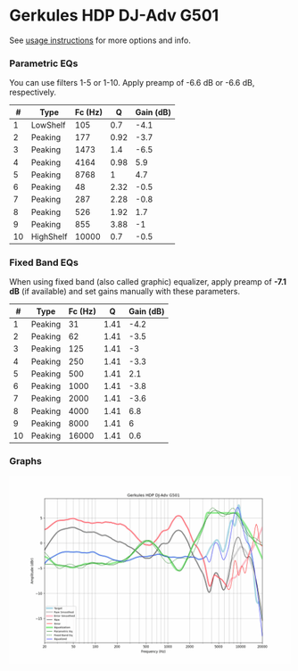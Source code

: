 # Gerkules HDP DJ-Adv G501
See [usage instructions](https://github.com/jaakkopasanen/AutoEq#usage) for more options and info.

### Parametric EQs
You can use filters 1-5 or 1-10. Apply preamp of -6.6 dB or -6.6 dB, respectively.

|   # | Type      |   Fc (Hz) |    Q |   Gain (dB) |
|-----|-----------|-----------|------|-------------|
|   1 | LowShelf  |       105 | 0.7  |        -4.1 |
|   2 | Peaking   |       177 | 0.92 |        -3.7 |
|   3 | Peaking   |      1473 | 1.4  |        -6.5 |
|   4 | Peaking   |      4164 | 0.98 |         5.9 |
|   5 | Peaking   |      8768 | 1    |         4.7 |
|   6 | Peaking   |        48 | 2.32 |        -0.5 |
|   7 | Peaking   |       287 | 2.28 |        -0.8 |
|   8 | Peaking   |       526 | 1.92 |         1.7 |
|   9 | Peaking   |       855 | 3.88 |        -1   |
|  10 | HighShelf |     10000 | 0.7  |        -0.5 |

### Fixed Band EQs
When using fixed band (also called graphic) equalizer, apply preamp of **-7.1 dB** (if available) and set gains manually with these parameters.

|   # | Type    |   Fc (Hz) |    Q |   Gain (dB) |
|-----|---------|-----------|------|-------------|
|   1 | Peaking |        31 | 1.41 |        -4.2 |
|   2 | Peaking |        62 | 1.41 |        -3.5 |
|   3 | Peaking |       125 | 1.41 |        -3   |
|   4 | Peaking |       250 | 1.41 |        -3.3 |
|   5 | Peaking |       500 | 1.41 |         2.1 |
|   6 | Peaking |      1000 | 1.41 |        -3.8 |
|   7 | Peaking |      2000 | 1.41 |        -3.6 |
|   8 | Peaking |      4000 | 1.41 |         6.8 |
|   9 | Peaking |      8000 | 1.41 |         6   |
|  10 | Peaking |     16000 | 1.41 |         0.6 |

### Graphs
![](./Gerkules%20HDP%20DJ-Adv%20G501.png)
